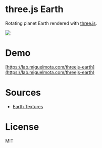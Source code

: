 # three.js Earth

Rotating planet Earth rendered with [three.js](http://threejs.org/).

![](https://github.com/miguelmota/threejs-earth/blob/master/screenshot.png)

# Demo

[https://lab.miguelmota.com/threejs-earth](https://lab.miguelmota.com/threejs-earth)

# Sources

- [Earth Textures](http://planetpixelemporium.com/earth.html)

# License

MIT

